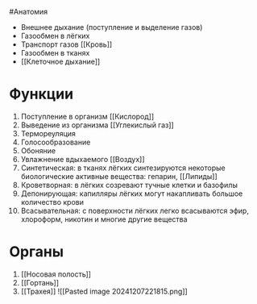 #Анатомия 
- Внешнее дыхание (поступление и выделение газов)
- Газообмен в лёгких
- Транспорт газов [[Кровь]]
- Газообмен в тканях 
- [[Клеточное дыхание]]
# Функции
1. Поступление в организм [[Кислород]]
2. Выведение из организма [[Углекислый газ]]
3. Термореуляция
4. Голосообразование
5. Обоняние
6. Увлажнение вдыхаемого [[Воздух]] 
7. Синтетическая: в тканях лёгких синтезируются некоторые биологические активные вещества: гепарин, [[Липиды]]
8. Кроветворная: в лёгких созревают тучные клетки и базофилы 
9. Депонирующая: капилляры лёгких могут накапливать большое количество крови
10. Всасывательная: с поверхности лёгких легко всасываются эфир, хлороформ, никотин и многие другие вещества 
# Органы
1. [[Носовая полость]]
2. [[Гортань]]
3. [[Трахея]]
![[Pasted image 20241207221815.png]]